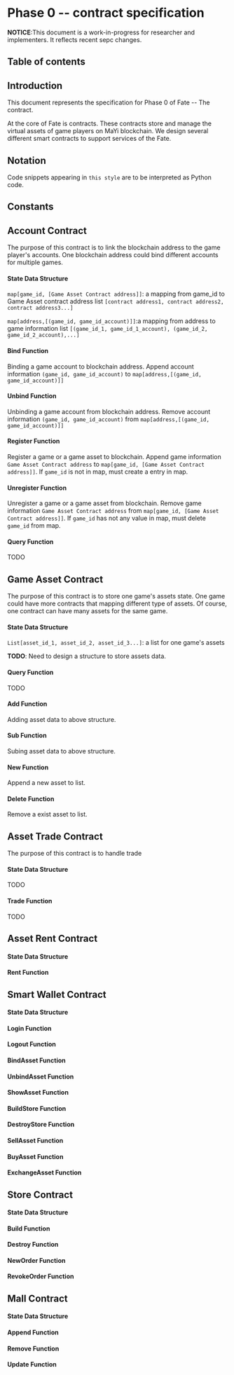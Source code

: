 # Phase 0 -- contract specification

**NOTICE**:This document is a work-in-progress for researcher and implementers. It reflects recent sepc changes.

## Table of contents

## Introduction

This document represents the specification for Phase 0 of Fate -- The contract.

At the core of Fate is contracts. These contracts store and manage the virtual assets of game players on  MaYi blockchain. We design several different smart contracts to support services of the Fate.

## Notation

Code snippets appearing in `this style` are to be interpreted as Python code.

## Constants

## Account Contract

The purpose of this contract is to link the blockchain address to the game player's accounts. One blockchain address could bind different accounts for multiple games.

#### State Data Structure

`map[game_id, [Game Asset Contract address]]`: a mapping from game_id to Game Asset contract address list `[contract address1, contract address2, contract address3...]` 

`map[address,[(game_id, game_id_account)]]`:a mapping from address to game information list `[(game_id_1, game_id_1_account), (game_id_2, game_id_2_account),...]`

#### Bind Function

Binding a game account to blockchain address. Append account information `(game_id, game_id_account)` to `map[address,[(game_id, game_id_account)]]`

#### Unbind Function

Unbinding a game account from blockchain address. Remove account information `(game_id, game_id_account)` from `map[address,[(game_id, game_id_account)]]`

#### Register Function

Register a game or a game asset to blockchain.  Append game information `Game Asset Contract address` to `map[game_id, [Game Asset Contract address]]`. If `game_id` is not in map, must create a entry in map.

#### Unregister Function

Unregister a game or a game asset from blockchain.  Remove game information `Game Asset Contract address` from `map[game_id, [Game Asset Contract address]]`. If `game_id` has not any value in map, must delete `game_id` from map.

#### Query Function

TODO

## Game Asset Contract

The purpose of this contract is to store one game's assets state. One game could have more contracts that mapping different type of assets. Of course, one contract can have many assets for the same game.

#### State Data Structure

`List[asset_id_1, asset_id_2, asset_id_3...]`: a list for one game's assets

**TODO**: Need to design a structure to store assets data.

#### Query Function

TODO

#### Add Function

Adding asset data to above structure.

#### Sub Function

Subing asset data to above structure.

#### New Function

Append a new asset to list.

#### Delete Function

Remove a exist asset to list.

## Asset Trade Contract

The purpose of this contract is to handle trade

#### State Data Structure

TODO

#### Trade Function

TODO

## Asset Rent Contract

#### State Data Structure

#### Rent Function

## Smart Wallet Contract

#### State Data Structure

#### Login Function

#### Logout Function

#### BindAsset Function

#### UnbindAsset Function

#### ShowAsset Function

#### BuildStore Function

#### DestroyStore Function

#### SellAsset Function

#### BuyAsset Function

#### ExchangeAsset Function

## Store Contract

#### State Data Structure

#### Build Function

#### Destroy Function

#### NewOrder Function

#### RevokeOrder Function

## Mall Contract

#### State Data Structure

#### Append Function

#### Remove Function

#### Update Function

## 
